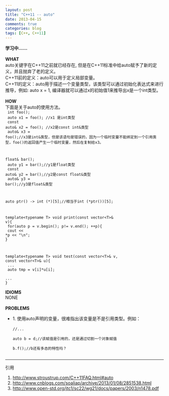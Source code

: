 ```yaml
---
layout: post
title: "C++11 -- auto"
date: 2013-04-15
comments: true
categories: blog
tags: [C++, C++11] 
---
```

**学习中......**<br/><br/>
**WHAT**<br/>
auto关键字在C++11之前就已经存在, 但是在C++11标准中给auto赋予了新的定义，并且抛弃了老的定义。<br/>
C++11前的定义：auto可以用于定义局部变量。
<br/>
C++11的定义：auto用于描述一个变量类型，该类型可以通过初始化表达式来进行推导，例如: auto x = 1, 编译器就可以通过x的初始值1来推导出x是一个int类型。
<br/><br/>
**HOW**<br/>
下面是关于auto的使用方法。<br/>
<code>
int foo();<br/>
auto x1 = foo(); //x1 是int类型<br/>
const auto& x2 = foo(); //x2是const int&类型<br/>
auto& x3 = foo();//x3是int&类型，但是该语句是错误的，因为一个临时变量不能绑定到一个引用类型，foo()的返回值产生一个临时变量，然后在复制给x3。<br/>

float& bar();<br/>
auto y1 = bar();//y1是float类型<br/>
const auto& y2 = bar();//y2是const float&类型<br/>
auto& y3 = bar();//y3是float&类型<br/>

auto ptr() -> int (*)[5];//相当于int (*ptr())[5];<br/>

template&lt;typename T>
void print(const vector&lt;T>& v){<br/>
for(auto p = v.begin(); p!= v.end(); ++p){<br/>
cout &lt;&lt; *p &lt;&lt; "\n";
	<br/>}<br/>

template&lt;typename T>
void test(const vector&lt;T>& v, const vector&lt;T>& u){<br/>
...<br/>
auto tmp = v[i]*u[i];<br/>
...
<br/>}<br/>
</code>
<br/>
**IDIOMS**<br/>
NONE<br/>
<br/>
**PROBLEMS**
<ul>
<li>
1. 使用auto声明的变量，很难指出该变量是不是引用类型。例如：<br>
<code>
//...<br/>
auto b = d;//该赋值是引用的，还是通过切割一个对象赋值<br/>
b.f();//b还有多态的特性吗？<br/>
</code>
</li>
</ul>

---
引用<br/>
1. http://www.stroustrup.com/C++11FAQ.html#auto<br/>
2. http://www.cnblogs.com/soaliap/archive/2013/01/08/2851538.html<br/>
3. http://www.open-std.org/jtc1/sc22/wg21/docs/papers/2003/n1478.pdf<br/>
